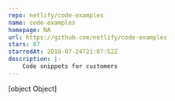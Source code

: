 ```yaml
---
repo: netlify/code-examples
name: code-examples
homepage: NA
url: https://github.com/netlify/code-examples
stars: 87
starredAt: 2018-07-24T21:07:52Z
description: |-
    Code snippets for customers
---
```


[object Object]
